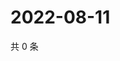 # 2022-08-11

共 0 条

<!-- BEGIN WEIBO -->
<!-- 最后更新时间 Thu Aug 11 2022 05:00:43 GMT+0800 (China Standard Time) -->

<!-- END WEIBO -->
